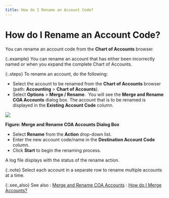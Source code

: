 ```yaml
---
title: How do I Rename an Account Code?
---
```


# How do I Rename an Account Code?


You can rename an account code from the **Chart 
 of Accounts** browser.


{:.example}
You can rename an account that has either  been incorrectly named or when you expand the complete Chart of Accounts.


{:.steps}
To rename an account, do the following:

- Select the account  to be renamed from the **Chart of Accounts**  browser (path: **Accounting** >  **Chart of Accounts**).
- Select **Options**  > **Merge / Rename**.  You  will see the **Merge and Rename COA Accounts**  dialog box. The account that is to be renamed is displayed in the **Existing Account Code** column.



![]({{site.sc_baseurl}}/img/rename_account_sc.gif)


**Figure: Merge and Rename COA Accounts Dialog  Box**

- Select **Rename**  from the **Action** drop-down list.
- Enter the new account  code/name in the **Destination Account 
 Code** column.
- Click **Start**  to begin the renaming process. 

A log file displays with the status of the rename action.



{:.note}
Select each account in a separate row to rename  multiple accounts at a time.


{:.see_also}
See also
: [Merge  and Rename COA Accounts]({{site.sc_baseurl}}/misc/merge_and_rename_coa_accounts_coa_browser_option_sc.html)
: [How do  I Merge Accounts?]({{site.sc_baseurl}}/misc/how_do_i_merge_accounts_sc.html)
